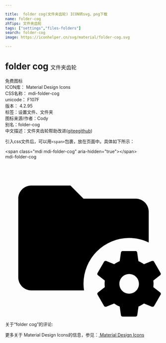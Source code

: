 ```yaml
---

title:  folder cog(文件夹齿轮) ICON转svg、png下载
name: folder-cog
zhTips: 文件夹齿轮
tags: ["settings","files-folders"]
search: folder-cog
image: https://iconhelper.cn/svg/material/folder-cog.svg

---
```


# folder cog  <small style="font-size: 60%;font-weight: 100">文件夹齿轮</small>


<div class="detail-page">
<p>
<span><span class="badge-success badge">免费图标</span> </span>
<br/>
<span>
ICON库：
<span class="badge-secondary badge">Material Design Icons</span> 
</span>
<br/>
<span>
CSS名称：
<span class="badge-secondary badge">mdi-folder-cog</span> 
</span>
<br/>
<span>
unicode：
<span class="badge-secondary badge">F107F</span> 
<copy-btn content='F107F' btn-title=""></copy-btn>
<copy-btn :content='String.fromCodePoint(parseInt("F107F", 16))' btn-title="复制U"></copy-btn>
</span>
<br/>
<span>
版本：
<span class="badge-secondary badge">4.2.95</span> 
</span><br/><span>标签：<span class="badge-light badge"><router-link to="/tags/settings.html">设置</router-link></span><span class="badge-light badge"><router-link to="/tags/files-folders.html">文件、文件夹</router-link></span></span>
<br/>
<span>图标来源/作者：<span class="badge-light badge">Cody</span></span> 
<br/>
<span>别名：<span class="badge-light badge">folder-cog</span></span><br/><span class="zh-detail">中文描述：<span class="badge-primary badge">文件夹齿轮</span><span class="help-link"><span>帮助改进</span>(<a href="https://gitee.com/liuwave/icon-helper/edit/master/json/material/folder-cog.json" target="_blank" rel="noopener noreferrer">gitee</a><a href="https://github.com/liuwave/icon-helper/edit/master/json/material/folder-cog.json" target="_blank" rel="noopener noreferrer">github</a></span>)</span><br/>
</p>
</div>
<div class="alert alert-dark">
  <i class="mdi mdi-folder-cog mdi-48px"></i>
  <i class="mdi mdi-folder-cog mdi-36px"></i>
  <i class="mdi mdi-folder-cog mdi-24px"></i>
  <i class="mdi mdi-folder-cog mdi-18px"></i>
</div>
<div>
  <p>引入css文件后，可以用<code>&lt;span&gt;</code>包裹，放在页面中。具体如下所示：    
  </p>
  <div class="alert alert-primary" style="font-size: 14px">
    &lt;span class="mdi mdi-folder-cog" aria-hidden="true"&gt;&lt;/span&gt;
    <copy-btn content='<span class="mdi mdi-folder-cog" aria-hidden="true"></span>'></copy-btn>
  </div>
  <div class="alert alert-secondary">
    <i class="mdi mdi-folder-cog"
    style="font-size: 24px"
    aria-hidden="true"></i> mdi-folder-cog
    <copy-btn content="mdi-folder-cog" btn-title="复制图标名称"></copy-btn>
  </div>
</div>
<div id="svg" class="svg-wrap">
<svg xmlns="http://www.w3.org/2000/svg" viewBox="0 0 24 24"><path d="M4 4C2.89 4 2 4.89 2 6V18C2 19.11 2.9 20 4 20H12.08A7 7 0 0 1 12 19A7 7 0 0 1 19 12A7 7 0 0 1 22 12.69V8C22 6.89 21.1 6 20 6H12L10 4H4M18 14C17.87 14 17.76 14.09 17.74 14.21L17.55 15.53C17.25 15.66 16.96 15.82 16.7 16L15.46 15.5C15.35 15.5 15.22 15.5 15.15 15.63L14.15 17.36C14.09 17.47 14.11 17.6 14.21 17.68L15.27 18.5C15.25 18.67 15.24 18.83 15.24 19C15.24 19.17 15.25 19.33 15.27 19.5L14.21 20.32C14.12 20.4 14.09 20.53 14.15 20.64L15.15 22.37C15.21 22.5 15.34 22.5 15.46 22.5L16.7 22C16.96 22.18 17.24 22.35 17.55 22.47L17.74 23.79C17.76 23.91 17.86 24 18 24H20C20.11 24 20.22 23.91 20.24 23.79L20.43 22.47C20.73 22.34 21 22.18 21.27 22L22.5 22.5C22.63 22.5 22.76 22.5 22.83 22.37L23.83 20.64C23.89 20.53 23.86 20.4 23.77 20.32L22.7 19.5C22.72 19.33 22.74 19.17 22.74 19C22.74 18.83 22.73 18.67 22.7 18.5L23.76 17.68C23.85 17.6 23.88 17.47 23.82 17.36L22.82 15.63C22.76 15.5 22.63 15.5 22.5 15.5L21.27 16C21 15.82 20.73 15.65 20.42 15.53L20.23 14.21C20.22 14.09 20.11 14 20 14H18M19 17.5C19.83 17.5 20.5 18.17 20.5 19C20.5 19.83 19.83 20.5 19 20.5C18.16 20.5 17.5 19.83 17.5 19C17.5 18.17 18.17 17.5 19 17.5Z" /></svg>
</div>
<detail full-name='mdi-folder-cog'></detail>
<div>
<p>关于“folder cog”的评论:</p>
</div>
<Vssue title="关于“folder cog”的评论" ></Vssue>    
<div><p>更多关于 Material Design Icons的信息，参见：<a target="_blank" href="https://iconhelper.cn/material.html"> Material Design Icons</a>
</p></div>

